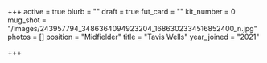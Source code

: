 +++
active = true
blurb = ""
draft = true
fut_card = ""
kit_number = 0
mug_shot = "/images/243957794_3486364094923204_1686302334516852400_n.jpg"
photos = []
position = "Midfielder"
title = "Tavis Wells"
year_joined = "2021"

+++
